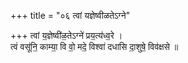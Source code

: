 +++
title = "०६ त्वां यज्ञेष्वीळतेऽग्ने"

+++
त्वां य॒ज्ञेष्वी॑ळ॒तेऽग्ने॑ प्रय॒त्य॑ध्व॒रे ।  
त्वं वसू॑नि॒ काम्या॒ वि वो॒ मदे॒ विश्वा॑ दधासि दा॒शुषे॒ विव॑क्षसे ॥